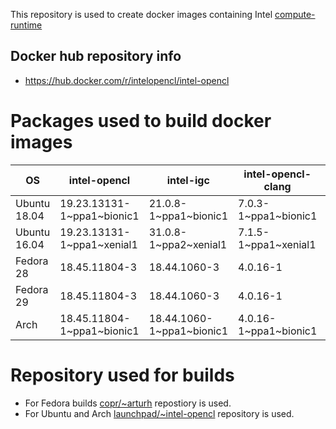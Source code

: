 This repository is used to create docker images containing Intel [compute-runtime](https://github.com/intel/compute-runtime)

## Docker hub repository info

* https://hub.docker.com/r/intelopencl/intel-opencl

# Packages used to build docker images

OS | intel-opencl | intel-igc | intel-opencl-clang | gmmlib
-- | ------------ | ----------| ------------------ | ------ |
Ubuntu 18.04 | 19.23.13131-1\~ppa1\~bionic1 | 21.0.8-1\~ppa1\~bionic1 | 7.0.3-1\~ppa1\~bionic1  | 19.2.1-1\~ppa1\~bionic1 |
Ubuntu 16.04 | 19.23.13131-1\~ppa1\~xenial1 | 31.0.8-1\~ppa2\~xenial1 | 7.1.5-1\~ppa1\~xenial1  | 19.2.1-1\~ppa1\~xenial1 |
Fedora 28 | 18.45.11804-3 | 18.44.1060-3 | 4.0.16-1 | 18.4.348-3 |
Fedora 29 | 18.45.11804-3 | 18.44.1060-3 | 4.0.16-1 | 18.4.348-3 |
Arch | 18.45.11804-1\~ppa1\~bionic1 | 18.44.1060-1\~ppa1\~bionic1 | 4.0.16-1\~ppa1\~bionic1 | 18.4.348-1\~ppa1\~bionic1 |

# Repository used for builds

* For Fedora builds [copr/\~arturh](https://copr.fedorainfracloud.org/coprs/arturh/intel-opencl) repostiory is used.
* For Ubuntu and Arch [launchpad/\~intel-opencl](https://launchpad.net/~intel-opencl/+archive/ubuntu/intel-opencl) repository is used.

